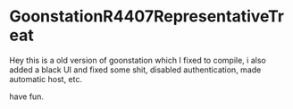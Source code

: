 # GoonstationR4407RepresentativeTreat

Hey this is a old version of goonstation which I fixed to compile, i also added a black UI and fixed some shit, disabled authentication, made automatic host, etc.

have fun.
